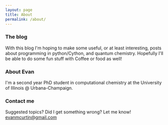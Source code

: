 ```yaml
---
layout: page
title: About
permalink: /about/
---
```


### The blog

With this blog I'm hoping to make some useful, or at least interesting, posts about programming in python/Cython, and quantum chemistry. Hopefully I'll be able to do some fun stuff with Coffee or food as well!

### About Evan

I'm a second year PhD student in computational chemistry at the University of Illinois @ Urbana-Champaign. 

### Contact me

Suggested topics? Did I get something wrong? Let me know!
[evanmcurtin@gmail.com](mailto:evanmcurtin@gmail.com)
